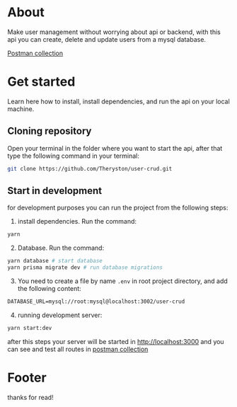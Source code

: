 # About

Make user management without worrying about api or backend, with this api you can create, delete and update users from a mysql database.

[Postman collection](https://www.postman.com/Theryston/workspace/open-source/collection/15581030-298aa917-978c-41cc-97fb-3c2b09380dcc?action=share&creator=15581030)

# Get started

Learn here how to install, install dependencies, and run the api on your local machine.

## Cloning repository

Open your terminal in the folder where you want to start the api, after that type the following command in your terminal:

```sh
git clone https://github.com/Theryston/user-crud.git
```

## Start in development

for development purposes you can run the project from the following steps:

1. install dependencies. Run the command:

```sh
yarn
```

2. Database. Run the command:

```sh
yarn database # start database
yarn prisma migrate dev # run database migrations
```

3. You need to create a file by name `.env` in root project directory, and add the following content:

```txt
DATABASE_URL=mysql://root:mysql@localhost:3002/user-crud
```

4. running development server:

```sh
yarn start:dev
```

after this steps your server will be started in [http://localhost:3000](http://localhost:3000) and you can see and test all routes in [postman collection](https://www.postman.com/Theryston/workspace/open-source/collection/15581030-298aa917-978c-41cc-97fb-3c2b09380dcc?action=share&creator=15581030)

# Footer

thanks for read!

